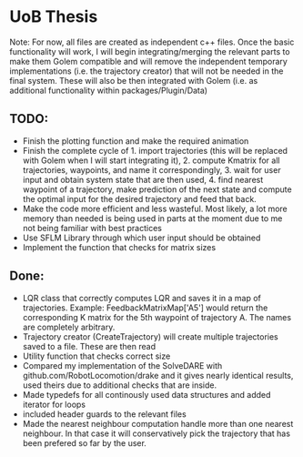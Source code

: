 # UoB Thesis 

Note: For now, all files are created as independent c++ files. Once the basic functionality will work, I will begin integrating/merging the relevant parts to make them Golem compatible and will remove the independent temporary implementations (i.e. the trajectory creator) that will not be needed in the final system. These will also be then integrated with Golem (i.e. as additional functionality within packages/Plugin/Data)

## TODO:
- Finish the plotting function and make the required animation
- Finish the complete cycle of 1. import trajectories (this will be replaced with Golem when I will start integrating it), 2. compute Kmatrix for all trajectories, waypoints, and name it correspondingly, 3. wait for user input and obtain system state that are then used, 4. find nearest waypoint of a trajectory, make prediction of the next state and compute the optimal input for the desired trajectory and feed that back. 
- Make the code more efficient and less wasteful. Most likely, a lot more memory than needed is being used in parts at the moment due to me not being familiar with best practices
- Use SFLM Library through which user input should be obtained 
- Implement the function that checks for matrix sizes  

## Done:
- LQR class that correctly computes LQR and saves it in a map of trajectories. Example:
FeedbackMatrixMap['A5'] would return the corresponding K matrix for the 5th waypoint of trajectory A. The names are completely arbitrary. 
- Trajectory creator (CreateTrajectory) will create multiple trajectories saved to a file. These are then read 
- Utility function that checks correct size 
- Compared my implementation of the SolveDARE with github.com/RobotLocomotion/drake and it gives nearly identical results, used theirs due to additional checks that are inside. 
- Made typedefs for all continously used data structures and added iterator for loops
- included header guards to the relevant files
- Made the nearest neighbour computation handle more than one nearest neighbour. In that case it will conservatively pick the     trajectory that has been prefered so far by the user.
